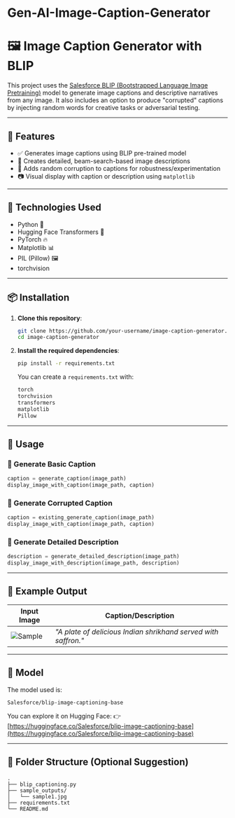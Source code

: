 # Gen-AI-Image-Caption-Generator

# 🖼️ Image Caption Generator with BLIP

This project uses the [Salesforce BLIP (Bootstrapped Language Image Pretraining)](https://huggingface.co/Salesforce/blip-image-captioning-base) model to generate image captions and descriptive narratives from any image. It also includes an option to produce "corrupted" captions by injecting random words for creative tasks or adversarial testing.

---

## 📌 Features

* ✅ Generates image captions using BLIP pre-trained model
* 🧠 Creates detailed, beam-search-based image descriptions
* 🔀 Adds random corruption to captions for robustness/experimentation
* 📷 Visual display with caption or description using `matplotlib`

---

## 🧰 Technologies Used

* Python 🐍
* Hugging Face Transformers 🤗
* PyTorch 🔥
* Matplotlib 📊
* PIL (Pillow) 🖼️
* torchvision

---

## 📦 Installation

1. **Clone this repository**:

   ```bash
   git clone https://github.com/your-username/image-caption-generator.git
   cd image-caption-generator
   ```

2. **Install the required dependencies**:

   ```bash
   pip install -r requirements.txt
   ```

   You can create a `requirements.txt` with:

   ```txt
   torch
   torchvision
   transformers
   matplotlib
   Pillow
   ```

---

## 🚀 Usage

### 🔹 Generate Basic Caption

```python
caption = generate_caption(image_path)
display_image_with_caption(image_path, caption)
```

### 🔹 Generate Corrupted Caption

```python
caption = existing_generate_caption(image_path)
display_image_with_caption(image_path, caption)
```

### 🔹 Generate Detailed Description

```python
description = generate_detailed_description(image_path)
display_image_with_description(image_path, description)
```

---

## 📂 Example Output

| Input Image                             | Caption/Description                                            |
| --------------------------------------- | -------------------------------------------------------------- |
| ![Sample](./sample_outputs/sample1.jpg) | *"A plate of delicious Indian shrikhand served with saffron."* |

---

## 🧠 Model

The model used is:

```text
Salesforce/blip-image-captioning-base
```

You can explore it on Hugging Face:
👉 [https://huggingface.co/Salesforce/blip-image-captioning-base](https://huggingface.co/Salesforce/blip-image-captioning-base)

---

## 📌 Folder Structure (Optional Suggestion)

```text
.
├── blip_captioning.py
├── sample_outputs/
│   └── sample1.jpg
├── requirements.txt
└── README.md
```





